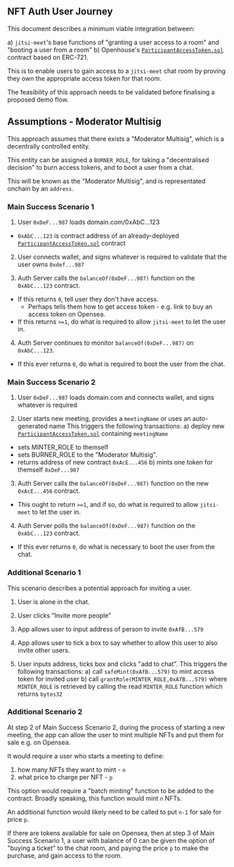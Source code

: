 ## NFT Auth User Journey

This document describes a minimum viable integration between:

a) `jitsi-meet`'s base functions of "granting a user access to a room" and "booting a user from a room"
b) Openhouse's [`ParticipantAccessToken.sol`](https://github.com/openhouse-project/contracts/blob/main/ParticipantAccessToken.sol) contract based on ERC-721.

This is to enable users to gain access to a `jitsi-meet` chat room by proving they own the appropriate access token for that room.

The feasibility of this approach needs to be validated before finalising a proposed demo flow.

## Assumptions - Moderator Multisig

This approach assumes that there exists a "Moderator Multisig", which is a decentrally controlled entity.

This entity can be assigned a `BURNER_ROLE`, for taking a "decentralised decision" to burn access tokens, and to boot a user from a chat.

This will be known as the "Moderator Multisig", and is representated onchain by an `address`.

### Main Success Scenario 1

1. User `0xDeF...987` loads domain.com/0xAbC...123
- `0xAbC...123` is contract address of an already-deployed [`ParticipantAccessToken.sol`](https://github.com/openhouse-project/contracts/blob/main/ParticipantAccessToken.sol) contract

2. User connects wallet, and signs whatever is required to validate that the user owns `0xdef...987`

3. Auth Server calls the `balanceOf(0xDeF...987)` function on the `0xAbC...123` contract.
- If this returns `0`, tell user they don't have access.
  - Perhaps tells them how to get access token - e.g. link to buy an access token on Opensea.
- If this returns `>=1`, do what is required to allow `jitsi-meet` to let the user in.

4. Auth Server continues to monitor `balanceOf(0xDeF...987)` on `0xAbC...123`.
- If this ever returns `0`, do what is required to boot the user from the chat.

### Main Success Scenario 2

1. User `0xDeF...987` loads domain.com and connects wallet, and signs whatever is required

2. User starts new meeting, provides a `meetingName` or uses an auto-generated name
This triggers the following transactions:
a) deploy new [`ParticipantAccessToken.sol`](https://github.com/openhouse-project/contracts/blob/main/ParticipantAccessToken.sol) containing `meetingName`
  - sets MINTER_ROLE to themself
  - sets BURNER_ROLE to the "Moderator Multisig".
  - returns address of new contract `0xAcE...456`
b) mints one token for themself `0xDeF...987`

3. Auth Server calls the `balanceOf(0xDeF...987)` function on the new `0xAcE...456` contract.
- This ought to return `>=1`, and if so, do what is required to allow `jitsi-meet` to let the user in.

4. Auth Server polls the `balanceOf(0xDeF...987)` function on the `0xAbC...123` contract.
- If this ever returns `0`, do what is necessary to boot the user from the chat.

### Additional Scenario 1

This scenario describes a potential approach for inviting a user.

1. User is alone in the chat.

2. User clicks "Invite more people"

3. App allows user to input address of person to invite `0xAfB...579`

4. App allows user to tick a box to say whether to allow this user to also invite other users.

5. User inputs address, ticks box and clicks "add to chat".
This triggers the following transactions:
a) call `safeMint(0xAfB...579)` to mint access token for invited user
b) call `grantRole(MINTER_ROLE,0xAfB...579)` where `MINTER_ROLE` is retrieved by calling the read `MINTER_ROLE` function which returns `bytes32`

### Additional Scenario 2

At step 2 of Main Success Scenario 2, during the process of starting a new meeting, the app can allow the user to mint multiple NFTs and put them for sale e.g. on Opensea.

It would require a user who starts a meeting to define:

1. how many NFTs they want to mint - `n`
2. what price to charge per NFT - `p`

This option would require a "batch minting" function to be added to the contract. Broadly speaking, this function would mint `n` NFTs.

An additional function would likely need to be called to put `n-1` for sale for price `p`.

If there are tokens available for sale on Opensea, then at step 3 of Main Success Scenario 1, a user with balance of 0 can be given the option of "buying a ticket" to the chat room, and paying the price `p` to make the purchase, and gain access to the room.
